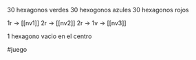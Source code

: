 30 hexagonos verdes
30 hexogonos azules
30 hexagonos rojos

1r       ->      [[nv1]]
2r       ->      [[nv2]]
2r  -> 1v -> [[nv3]]



1 hexagono vacio en el centro



#juego